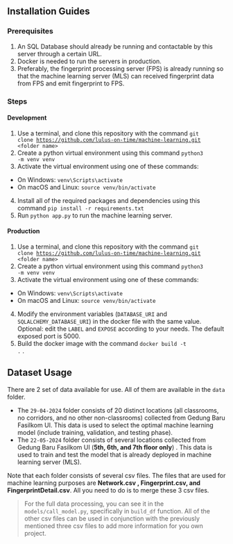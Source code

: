 ## Installation Guides

### Prerequisites

1. An SQL Database should already be running and contactable by this server through a certain URL.
2. Docker is needed to run the servers in production.
3. Preferably, the fingerprint processing server (FPS) is already running so that the machine learning server (MLS) can received fingerprint data from FPS and emit fingerprint to FPS.

### Steps

#### Development

1. Use a terminal, and clone this repository with the command <code>git clone https://github.com/lulus-on-time/machine-learning.git \<folder name></code>
2. Create a python virtual environment using this command <code>python3 -m venv venv</code>
3. Activate the virtual environment using one of these commands:
- On Windows: <code>venv\Scripts\activate</code>
- On macOS and Linux: <code>source venv/bin/activate</code>
4. Install all of the required packages and dependencies using this command <code>pip install -r requirements.txt</code>
5. Run <code>python app.py</code> to run the machine learning server.

#### Production

1. Use a terminal, and clone this repository with the command <code>git clone https://github.com/lulus-on-time/machine-learning.git \<folder name></code>
2. Create a python virtual environment using this command <code>python3 -m venv venv</code>
3. Activate the virtual environment using one of these commands:
- On Windows: <code>venv\Scripts\activate</code>
- On macOS and Linux: <code>source venv/bin/activate</code>
4. Modify the environment variables (<code>DATABASE_URI</code> and <code>SQLALCHEMY_DATABASE_URI</code>) in the docker file with the same value. Optional: edit the <code>LABEL</code> and <code>EXPOSE</code> according to your needs. The default exposed port is 5000.
5. Build the docker image with the command <code>docker build -t .</code> .

## Dataset Usage

There are 2 set of data available for use. All of them are available in the <code>data</code> folder. 
- The <code>29-04-2024</code> folder consists of 20 distinct locations (all classrooms, no corridors, and no other non-classrooms) collected from Gedung Baru Fasilkom UI. This data is used to select the optimal machine learning model (include training, validation, and testing phase).
- The <code>22-05-2024</code> folder consists of several locations collected from Gedung Baru Fasilkom UI (**5th, 6th, and 7th floor only**) . This data is used to train and test the model that is already deployed in machine learning server (MLS).

Note that each folder consists of several csv files. The files that are used for machine learning purposes are **Network.csv , Fingerprint.csv, and FingerprintDetail.csv**. All you need to do is to merge these 3 csv files. 

> For the full data processing, you can see it in the <code>models/call_model.py</code>, specifically in <code>build_df</code> function. All of the other csv files can be used in conjunction with the previously mentioned three csv files to add more information for you own project.


